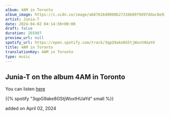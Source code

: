```yaml
---
album: 4AM in Toronto
album_image: https://i.scdn.co/image/ab67616d0000b27334b8979d97ddac8e93f1110b
artist: Junia-T
date: 2024-04-02 04:14:50+00:00
draft: false
duration: 265987
preview_url: null
spotify_url: https://open.spotify.com/track/3qpG9ake8GStjWoxtHUaYd
title: 4AM in Toronto
translationKey: 4AM in Toronto
type: music
---
```


## Junia-T on the album 4AM in Toronto

You can listen [here](https://open.spotify.com/track/3qpG9ake8GStjWoxtHUaYd)

{{% spotify "3qpG9ake8GStjWoxtHUaYd" small %}}

added on April 02, 2024